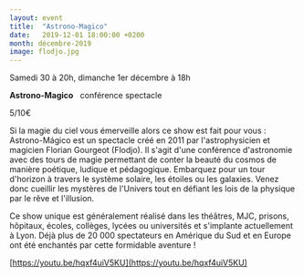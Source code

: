 ```yaml
---
layout: event
title:  "Astrono-Magico"
date:   2019-12-01 18:00:00 +0200
month: décembre-2019
image: flodjo.jpg
---
```




Samedi 30 à 20h, dimanche 1er décembre à 18h

 **Astrono-Magico**   conférence spectacle

 5/10€

Si la magie du ciel vous émerveille alors ce show est fait pour vous : Astrono-Mágico est un spectacle créé en 2011 par l'astrophysicien et magicien Florian Gourgeot (Flodjo). Il s'agit d'une conférence d'astronomie avec des tours de magie permettant de conter la beauté du cosmos de manière poétique, ludique et pédagogique. Embarquez pour un tour d'horizon à travers le système solaire, les étoiles ou les galaxies. Venez donc cueillir les mystères de l'Univers tout en défiant les lois de la physique par le rêve et l'illusion. 

Ce show unique est généralement réalisé dans les théâtres, MJC, prisons, hôpitaux, écoles, collèges, lycées ou universités et s'implante actuellement à Lyon. Déjà plus de 20 000 spectateurs en Amérique du Sud et en Europe ont été enchantés par cette formidable aventure !

[https://youtu.be/hqxf4uiV5KU](https://youtu.be/hqxf4uiV5KU)

